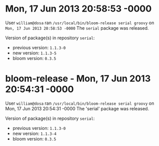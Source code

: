 # Mon, 17 Jun 2013 20:58:53 -0000

User `william@dosa` ran `/usr/local/bin/bloom-release serial groovy` on `Mon, 17 Jun 2013 20:58:53 -0000`
The `serial` package was released.

Version of package(s) in repository `serial`:
- previous version: `1.1.3-0`
- new version: `1.1.3-5`
- bloom version: `0.3.5`

# bloom-release - Mon, 17 Jun 2013 20:54:31 -0000

User `william@dosa` ran `/usr/local/bin/bloom-release serial groovy` on Mon, 17 Jun 2013 20:54:31 -0000
The 'serial' package was released.

Version of package(s) in repository `serial`:
- previous version: `1.1.3-0`
- new version: `1.1.3-4`
- bloom version: `0.3.5`
